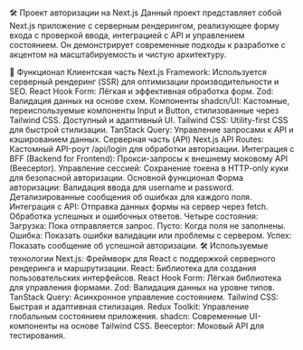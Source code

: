 🛠️ Проект авторизации на Next.js
Данный проект представляет собой Next.js приложение с серверным рендерингом, реализующее форму входа с проверкой ввода, интеграцией с API и управлением состоянием. Он демонстрирует современные подходы к разработке с акцентом на масштабируемость и чистую архитектуру.

🚀 Функционал
Клиентская часть
Next.js Framework: Используется серверный рендеринг (SSR) для оптимизации производительности и SEO.
React Hook Form: Лёгкая и эффективная обработка форм.
Zod: Валидация данных на основе схем.
Компоненты shadcn/UI:
Кастомные, переиспользуемые компоненты Input и Button, стилизованные через Tailwind CSS.
Доступный и адаптивный UI.
Tailwind CSS: Utility-first CSS для быстрой стилизации.
TanStack Query: Управление запросами к API и кэшированием данных.
Серверная часть (API)
Next.js API Routes: Кастомный API-роут /api/login для обработки авторизации.
Интеграция с BFF (Backend for Frontend): Прокси-запросы к внешнему моковому API (Beeceptor).
Управление сессией: Сохранение токена в HTTP-only куки для безопасной авторизации.
Основной функционал
Форма авторизации:
Валидация ввода для username и password.
Детализированные сообщения об ошибках для каждого поля.
Интеграция с API:
Отправка данных формы на сервер через fetch.
Обработка успешных и ошибочных ответов.
Четыре состояния:
Загрузка: Пока отправляется запрос.
Пусто: Когда поля не заполнены.
Ошибка: Показать ошибки валидации или проблемы с сервером.
Успех: Показать сообщение об успешной авторизации.
🛠️ Используемые технологии
Next.js: Фреймворк для React с поддержкой серверного рендеринга и маршрутизации.
React: Библиотека для создания пользовательских интерфейсов.
React Hook Form: Лёгкая библиотека для управления формами.
Zod: Валидация данных на уровне типов.
TanStack Query: Асинхронное управление состоянием.
Tailwind CSS: Быстрая и адаптивная стилизация.
Redux Toolkit: Управление глобальным состоянием приложения.
shadcn: Современные UI-компоненты на основе Tailwind CSS.
Beeceptor: Моковый API для тестирования.
